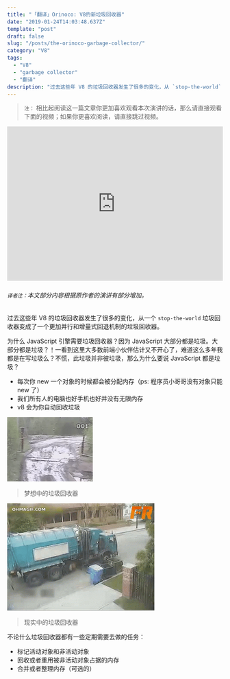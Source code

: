 ```yaml
---
title: "「翻译」Orinoco: V8的新垃圾回收器"
date: "2019-01-24T14:03:48.637Z"
template: "post"
draft: false
slug: "/posts/the-orinoco-garbage-collector/"
category: "V8"
tags:
  - "V8"
  - "garbage collector"
  - "翻译"
description: "过去这些年 V8 的垃圾回收器发生了很多的变化，从 `stop-the-world` 回收器变成了一个更加并行和增量式回退机制的垃圾回收器。"
---
```


> `注：` 相比起阅读这一篇文章你更加喜欢观看本次演讲的话，那么请直接观看下面的视频；如果你更喜欢阅读，请直接跳过视频。

<div style="text-align: center">
  <iframe width="100%" height="360px" frameborder=0 src="http://v.qq.com/iframe/player.html?vid=x0831lbmez2&tiny=0&auto=0" allowfullscreen=""></iframe>
</div>

###### `译者注：`本文部分内容根据原作者的演讲有部分增加。

过去这些年 V8 的垃圾回收器发生了很多的变化，从一个 `stop-the-world` 垃圾回收器变成了一个更加并行和增量式回退机制的垃圾回收器。

为什么 JavaScript 引擎需要垃圾回收器？因为 JavaScript 大部分都是垃圾。大部分都是垃圾？！一看到这里大多数前端小伙伴估计又不开心了，难道这么多年我都是在写垃圾么？不慌，此垃圾并非彼垃圾，那么为什么要说  JavaScript 都是垃圾？
- 每次你 new 一个对象的时候都会被分配内存（ps: 程序员小哥哥没有对象只能 new 了）
- 我们所有人的电脑也好手机也好并没有无限内存
- v8 会为你自动回收垃圾

![梦想中的垃圾回收器](./images/dc817f23f6d0.gif)
> 梦想中的垃圾回收器

![现实中的垃圾回收器](./images/garbage-truck-throws-trash.gif)
> 现实中的垃圾回收器

不论什么垃圾回收器都有一些定期需要去做的任务：
- 标记活动对象和非活动对象
- 回收或者重用被非活动对象占据的内存
- 合并或者整理内存（可选的） 